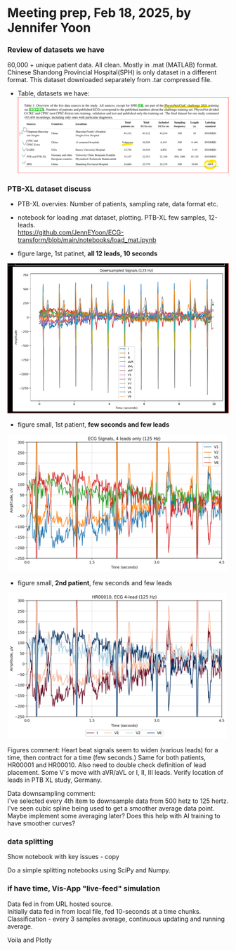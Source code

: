 # Meeting prep, Feb 18, 2025, by Jennifer Yoon  

### Review of datasets we have  

60,000 + unique patient data. All clean. Mostly in .mat (MATLAB) format. Chinese Shandong Provincial Hospital(SPH) is only dataset in a different format. This dataset downloaded separately from .tar compressed file.  

 * Table, datasets we have:
   <img src="notebooks/datasets_info/datasets_2021_table1.png" width=500px >

### PTB-XL dataset discuss  

 * PTB-XL overvies:
Number of patients, sampling rate, data format etc.
   

 * notebook for loading .mat dataset, plotting.  PTB-XL few samples, 12-leads.    
https://github.com/JennEYoon/ECG-transform/blob/main/notebooks/load_mat.ipynb  

 * figure large, 1st patinet, **all 12 leads, 10 seconds**  
<img src="https://github.com/JennEYoon/ECG-transform/blob/main/notebooks/ptb_sample/patient1_12lead.png" width=600px  >


 * figure small, 1st patient, **few seconds and few leads**  
<img src="https://github.com/JennEYoon/ECG-transform/blob/main/notebooks/ptb_sample/ecg_4lead_4.5sec.png" width=500px  >


 * figure small, **2nd patient**, few seconds and few leads
<img src="https://github.com/JennEYoon/ECG-transform/blob/main/notebooks/ptb_sample/HR00010_ecg4_4.5sec%20(2).png" width=500px >


Figures comment: 
Heart beat signals seem to widen (various leads) for a time, then contract for a time (few seconds.) Same for both patients, HR00001 and HR00010. Also need to double check definition of lead placement. Some V's move with aVR/aVL or I, II, III leads. Verify location of leads in PTB XL study, Germany.  

Data downsampling comment:  
I've selected every 4th item to downsample data from 500 hetz to 125 hertz. I've seen cubic spline being used to get a smoother average data point. Maybe implement some averaging later? Does this help with AI training to have smoother curves?  

### data splitting  

Show notebook with key issues - copy  

Do a simple splitting notebooks using SciPy and Numpy.  

### if have time, Vis-App "live-feed" simulation  

Data fed in from URL hosted source.  
Initially data fed in from local file, fed 10-seconds at a time chunks.  
Classification - every 3 samples average, continuous updating and running average.  

Voila and Plotly  




